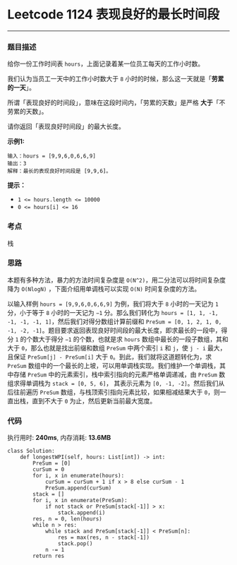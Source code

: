 # Leetcode 1124 表现良好的最长时间段
***
### 题目描述

给你一份工作时间表 `hours`，上面记录着某一位员工每天的工作小时数。

我们认为当员工一天中的工作小时数大于 `8` 小时的时候，那么这一天就是「**劳累的一天**」。

所谓「表现良好的时间段」，意味在这段时间内，「劳累的天数」是严格 **大于**「不劳累的天数」。

请你返回「表现良好时间段」的最大长度。


**示例1:**

	输入：hours = [9,9,6,0,6,6,9]
	输出：3
	解释：最长的表现良好时间段是 [9,9,6]。


**提示：**

* `1 <= hours.length <= 10000`
* `0 <= hours[i] <= 16`


### 考点

栈

### 思路

本题有多种方法，暴力的方法时间复杂度是 `O(N^2)`，用二分法可以将时间复杂度降为 `O(NlogN)` ，下面介绍用单调栈可以实现 `O(N)` 时间复杂度的方法。

以输入样例 `hours = [9,9,6,0,6,6,9]` 为例，我们将大于 `8` 小时的一天记为 `1` 分，小于等于 `8` 小时的一天记为 `−1` 分。那么我们转化为 `hours = [1, 1, -1, -1, -1, -1, 1]`，然后我们对得分数组计算前缀和 `PreSum = [0, 1, 2, 1, 0, -1, -2, -1]`。题目要求返回表现良好时间段的最大长度，即求最长的一段中，得分 `1` 的个数大于得分 `−1` 的个数，也就是求 `hours` 数组中最长的一段子数组，其和大于 `0`，那么也就是找出前缀和数组 `PreSum` 中两个索引 `i` 和 `j`，使 `j - i` 最大，且保证 `PreSum[j] - PreSum[i]` 大于 `0`。到此，我们就将这道题转化为，求 `PreSum` 数组中的一个最长的上坡，可以用单调栈实现。我们维护一个单调栈，其中存储 `PreSum` 中的元素索引，栈中索引指向的元素严格单调递减，由 `PreSum` 数组求得单调栈为 `stack = [0, 5, 6]`， 其表示元素为 `[0, -1, -2]`。然后我们从后往前遍历 `PreSum` 数组，与栈顶索引指向元素比较，如果相减结果大于 `0`，则一直出栈，直到不大于 `0` 为止，然后更新当前最大宽度。

### 代码
执行用时: **240ms**, 内存消耗: **13.6MB**

```
class Solution:
    def longestWPI(self, hours: List[int]) -> int:        
        PreSum = [0]
        curSum = 0       
        for i, x in enumerate(hours):
            curSum = curSum + 1 if x > 8 else curSum - 1
            PreSum.append(curSum)
        stack = []
        for i, x in enumerate(PreSum):
            if not stack or PreSum[stack[-1]] > x:
                stack.append(i)
        res, n = 0, len(hours)
        while n > res:
            while stack and PreSum[stack[-1]] < PreSum[n]:
                res = max(res, n - stack[-1])
                stack.pop()
            n -= 1
        return res
```



